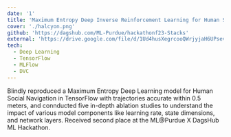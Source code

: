 ```yaml
---
date: '1'
title: 'Maximum Entropy Deep Inverse Reinforcement Learning for Human Social Navigation'
cover: './halcyon.png'
github: 'https://dagshub.com/ML-Purdue/hackathonf23-Stacks'
external: 'https://drive.google.com/file/d/1Ud4husXegrcooQWrjyjaH6UPsevW_7Su/view'
tech:
  - Deep Learning
  - TensorFlow
  - MLFlow
  - DVC
---
```


Blindly reproduced a Maximum Entropy Deep Learning model for Human Social Navigation in TensorFlow with trajectories accurate within 0.5 meters, and connducted five in-depth ablation studies to understand the impact of various model components like learning rate, state dimensions, and network layers. Received second place at the ML@Purdue X DagsHub ML Hackathon.
